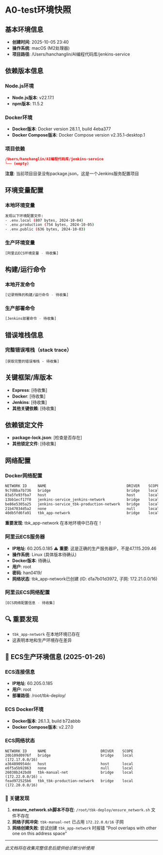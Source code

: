 # A0-test环境快照

## 基本环境信息
- **创建时间**: 2025-10-05 23:40
- **操作系统**: macOS (M2处理器)
- **项目路径**: /Users/hanchanglin/AI编程代码库/jenkins-service

## 依赖版本信息
### Node.js环境
- **Node.js版本**: v22.17.1
- **npm版本**: 11.5.2

### Docker环境
- **Docker版本**: Docker version 28.1.1, build 4eba377
- **Docker Compose版本**: Docker Compose version v2.35.1-desktop.1

### 项目依赖
```json
/Users/hanchanglin/AI编程代码库/jenkins-service
└── (empty)
```
**注意**: 当前项目目录没有package.json，这是一个Jenkins服务配置项目

## 环境变量配置
### 本地环境变量
```bash
发现以下环境配置文件:
- .env.local (807 bytes, 2024-10-04) 
- .env.production (754 bytes, 2024-10-05)
- .env.public (636 bytes, 2024-10-03)
```

### 生产环境变量
```bash
[阿里云ECS环境变量 - 待收集]
```

## 构建/运行命令
### 本地开发命令
```bash
[记录特殊的构建/运行命令 - 待收集]
```

### 生产部署命令
```bash
[Jenkins部署命令 - 待收集]
```

## 错误堆栈信息
### 完整错误堆栈（stack trace）
```
[获取完整的错误堆栈 - 待收集]
```

## 关键框架/库版本
- **Express**: [待收集]
- **Docker**: [待收集]
- **Jenkins**: [待收集]
- **其他关键依赖**: [待收集]

## 依赖锁定文件
- **package-lock.json**: [检查是否存在]
- **其他锁定文件**: [待收集]

## 网络配置
### Docker网络配置
```bash
NETWORK ID     NAME                                     DRIVER    SCOPE
9c7d8ba7b736   bridge                                   bridge    local
83a5fe93fba7   host                                     host      local
13bb1ecf17f0   jenkins-service_jenkins-network          bridge    local
be86e5305a25   jenkins-service_tbk-production-network   bridge    local
21b47034d5a2   none                                     null      local
40db5fd6fa91   tbk_app-network                          bridge    local
```
**重要发现**: tbk_app-network 在本地环境中已存在！

### 阿里云ECS服务器
- **IP地址**: 60.205.0.185 ⚠️ **重要**: 这是正确的生产服务器IP，不是47.115.209.46
- **操作系统**: Linux (具体版本待确认)
- **Docker版本**: 待确认
- **用户**: root
- **密码**: han0419/
- **网络状态**: tbk_app-network已创建 (ID: d1a7b01d3972, 子网: 172.21.0.0/16)

### 阿里云ECS网络配置
```bash
[ECS网络配置信息 - 待收集]
```

## 🔍 重要发现
- `tbk_app-network` 在本地环境已存在
- 这表明本地和生产环境存在差异

## 🚨 ECS生产环境信息 (2025-01-26)

### ECS连接信息
- **IP地址**: 60.205.0.185
- **用户**: root
- **部署路径**: /root/tbk-deploy/

### ECS Docker环境
- **Docker版本**: 26.1.3, build b72abbb
- **Docker Compose版本**: v2.27.0

### ECS网络状态
```
NETWORK ID     NAME                         DRIVER    SCOPE
20b109d0976f   bridge                       bridge    local (172.17.0.0/16)
a364890954dc   host                         host      local
e6f5a5b92863   none                         null      local
26038b242bd8   tbk-manual-net               bridge    local (172.22.0.0/16) ⚠️
fead972525b6   tbk_tbk-production-network   bridge    local (172.20.0.0/16)
```

### 🎯 关键发现
1. **ensure_network.sh脚本不存在**: `/root/tbk-deploy/ensure_network.sh` 文件不存在
2. **网络子网冲突**: `tbk-manual-net` 已占用 `172.22.0.0/16` 子网
3. **网络创建失败**: 尝试创建 `tbk_app-network` 时报错 "Pool overlaps with other one on this address space"

---
*此文档将在收集完整信息后提供给诊断分析使用*
